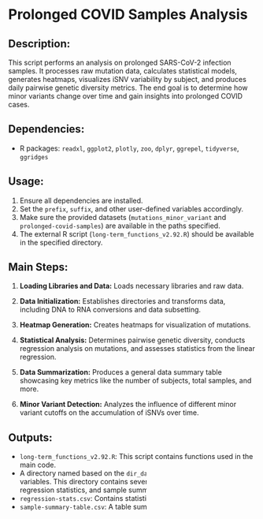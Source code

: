 # Prolonged COVID Samples Analysis

## Description:
This script performs an analysis on prolonged SARS-CoV-2 infection samples. It processes raw mutation data, calculates statistical models, generates heatmaps, visualizes iSNV variability by subject, and produces daily pairwise genetic diversity metrics. The end goal is to determine how minor variants change over time and gain insights into prolonged COVID cases.

## Dependencies:
- R packages: `readxl`, `ggplot2`, `plotly`, `zoo`, `dplyr`, `ggrepel`, `tidyverse`, `ggridges`

## Usage:
1. Ensure all dependencies are installed.
2. Set the `prefix`, `suffix`, and other user-defined variables accordingly.
3. Make sure the provided datasets (`mutations_minor_variant` and `prolonged-covid-samples`) are available in the paths specified.
4. The external R script (`long-term_functions_v2.92.R`) should be available in the specified directory.

## Main Steps:

1. **Loading Libraries and Data:** Loads necessary libraries and raw data.
  
2. **Data Initialization:** Establishes directories and transforms data, including DNA to RNA conversions and data subsetting.
   
3. **Heatmap Generation:** Creates heatmaps for visualization of mutations.
    
4. **Statistical Analysis:** Determines pairwise genetic diversity, conducts regression analysis on mutations, and assesses statistics from the linear regression.
    
5. **Data Summarization:** Produces a general data summary table showcasing key metrics like the number of subjects, total samples, and more.
    
6. **Minor Variant Detection:** Analyzes the influence of different minor variant cutoffs on the accumulation of iSNVs over time.

## Outputs:

- `long-term_functions_v2.92.R`: This script contains functions used in the main code.
- A directory named based on the `dir_data_name`, `prefix`, and `suffix` variables. This directory contains several outputs like heatmaps, regression statistics, and sample summaries.
- `regression-stats.csv`: Contains statistics from the regression analysis.
- `sample-summary-table.csv`: A table summarizing various data points.

